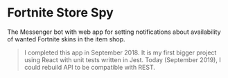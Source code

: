 # Fortnite Store Spy
The Messenger bot with web app for setting notifications about availability of wanted Fortnite skins in the item shop.

>I completed this app in September 2018. 
>It is my first bigger project using React with unit tests written in Jest.
>Today (September 2019), I could rebuild API to be compatible with REST.
